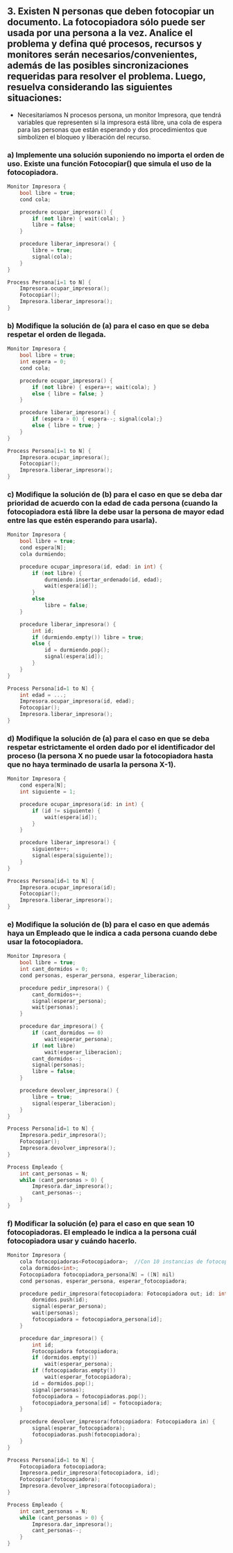 ## 3. Existen N personas que deben fotocopiar un documento. La fotocopiadora sólo puede ser usada por una persona a la vez. Analice el problema y defina qué procesos, recursos y monitores serán necesarios/convenientes, además de las posibles sincronizaciones requeridas para resolver el problema. Luego, resuelva considerando las siguientes situaciones:

- Necesitaríamos N procesos persona, un monitor Impresora, que tendrá variables que representen si la impresora está libre, una cola de espera para las personas que están esperando y dos procedimientos que simbolizen el bloqueo y liberación del recurso.

### a) Implemente una solución suponiendo no importa el orden de uso. Existe una función Fotocopiar() que simula el uso de la fotocopiadora.
```cpp
Monitor Impresora {
    bool libre = true;
    cond cola;

    procedure ocupar_impresora() {
        if (not libre) { wait(cola); }
        libre = false;
    }

    procedure liberar_impresora() {
        libre = true;
        signal(cola);
    }
}

Process Persona[i=1 to N] {
    Impresora.ocupar_impresora();
    Fotocopiar();
    Impresora.liberar_impresora();
}
```
### b) Modifique la solución de (a) para el caso en que se deba respetar el orden de llegada.

```cpp
Monitor Impresora {
    bool libre = true;
    int espera = 0;
    cond cola;

    procedure ocupar_impresora() {
        if (not libre) { espera++; wait(cola); }
        else { libre = false; }
    }

    procedure liberar_impresora() {
        if (espera > 0) { espera--; signal(cola);}
        else { libre = true; }
    }
}

Process Persona[i=1 to N] {
    Impresora.ocupar_impresora();
    Fotocopiar();
    Impresora.liberar_impresora();
}
```

### c) Modifique la solución de (b) para el caso en que se deba dar prioridad de acuerdo con la edad de cada persona (cuando la fotocopiadora está libre la debe usar la persona de mayor edad entre las que estén esperando para usarla).

```cpp
Monitor Impresora {
    bool libre = true;
    cond espera[N];
    cola durmiendo;

    procedure ocupar_impresora(id, edad: in int) {
        if (not libre) {
            durmiendo.insertar_ordenado(id, edad);
            wait(espera[id]);
        }
        else
            libre = false;
    }

    procedure liberar_impresora() {
        int id;
        if (durmiendo.empty()) libre = true;
        else {
            id = durmiendo.pop();
            signal(espera[id]);
        }
    }
}

Process Persona[id=1 to N] {
    int edad = ...;
    Impresora.ocupar_impresora(id, edad);
    Fotocopiar();
    Impresora.liberar_impresora();
}
```

### d) Modifique la solución de (a) para el caso en que se deba respetar estrictamente el orden dado por el identificador del proceso (la persona X no puede usar la fotocopiadora hasta que no haya terminado de usarla la persona X-1).

```cpp
Monitor Impresora {
    cond espera[N];
    int siguiente = 1;

    procedure ocupar_impresora(id: in int) {
        if (id != siguiente) {
            wait(espera[id]);
        }
    }

    procedure liberar_impresora() {
        siguiente++;
        signal(espera[siguiente]);
    }
}

Process Persona[id=1 to N] {
    Impresora.ocupar_impresora(id);
    Fotocopiar();
    Impresora.liberar_impresora();
}
```

### e) Modifique la solución de (b) para el caso en que además haya un Empleado que le indica a cada persona cuando debe usar la fotocopiadora.

```cpp
Monitor Impresora {
    bool libre = true;
    int cant_dormidos = 0;
    cond personas, esperar_persona, esperar_liberacion;

    procedure pedir_impresora() {
        cant_dormidos++;
        signal(esperar_persona);
        wait(personas);
    }

    procedure dar_impresora() {
        if (cant_dormidos == 0)
            wait(esperar_persona);
        if (not libre)
            wait(esperar_liberacion);
        cant_dormidos--;
        signal(personas);
        libre = false;
    }

    procedure devolver_impresora() {
        libre = true;
        signal(esperar_liberacion);
    }
}

Process Persona[id=1 to N] {
    Impresora.pedir_impresora();
    Fotocopiar();
    Impresora.devolver_impresora();
}

Process Empleado {
    int cant_personas = N;
    while (cant_personas > 0) {
        Impresora.dar_impresora();
        cant_personas--;
    }
}
```

### f) Modificar la solución (e) para el caso en que sean 10 fotocopiadoras. El empleado le indica a la persona cuál fotocopiadora usar y cuándo hacerlo.

```cpp
Monitor Impresora {
    cola fotocopiadoras<Fotocopiadora>;  //Con 10 instancias de fotocopiadoras
    cola dormidos<int>;
    Fotocopiadora fotocopiadora_persona[N] = ([N] nil)
    cond personas, esperar_persona, esperar_fotocopiadora;

    procedure pedir_impresora(fotocopiadora: Fotocopiadora out; id: int in) {
        dormidos.push(id);
        signal(esperar_persona);
        wait(personas);
        fotocopiadora = fotocopiadora_persona[id];
    }

    procedure dar_impresora() {
        int id;
        Fotocopiadora fotocopiadora;
        if (dormidos.empty())
            wait(esperar_persona);
        if (fotocopiadoras.empty())
            wait(esperar_fotocopiadora);
        id = dormidos.pop();
        signal(personas);
        fotocopiadora = fotocopiadoras.pop();
        fotocopiadora_persona[id] = fotocopiadora;
    }

    procedure devolver_impresora(fotocopiadora: Fotocopiadora in) {
        signal(esperar_fotocopiadora);
        fotocopiadoras.push(fotocopiadora);
    }
}

Process Persona[id=1 to N] {
    Fotocopiadora fotocopiadora;
    Impresora.pedir_impresora(fotocopiadora, id);
    Fotocopiar(fotocopiadora);
    Impresora.devolver_impresora(fotocopiadora);
}

Process Empleado {
    int cant_personas = N;
    while (cant_personas > 0) {
        Impresora.dar_impresora();
        cant_personas--;
    }
}
```
